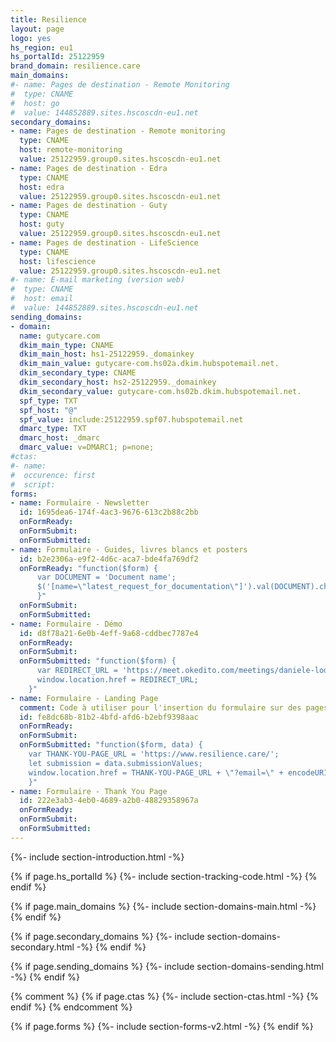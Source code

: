```yaml
---
title: Resilience
layout: page
logo: yes
hs_region: eu1
hs_portalId: 25122959
brand_domain: resilience.care
main_domains:
#- name: Pages de destination - Remote Monitoring
#  type: CNAME
#  host: go
#  value: 144852889.sites.hscoscdn-eu1.net
secondary_domains:
- name: Pages de destination - Remote monitoring
  type: CNAME
  host: remote-monitoring
  value: 25122959.group0.sites.hscoscdn-eu1.net
- name: Pages de destination - Edra
  type: CNAME
  host: edra
  value: 25122959.group0.sites.hscoscdn-eu1.net
- name: Pages de destination - Guty
  type: CNAME
  host: guty
  value: 25122959.group0.sites.hscoscdn-eu1.net
- name: Pages de destination - LifeScience
  type: CNAME
  host: lifescience
  value: 25122959.group0.sites.hscoscdn-eu1.net
#- name: E-mail marketing (version web)
#  type: CNAME
#  host: email
#  value: 144852889.sites.hscoscdn-eu1.net
sending_domains:
- domain:
  name: gutycare.com
  dkim_main_type: CNAME
  dkim_main_host: hs1-25122959._domainkey
  dkim_main_value: gutycare-com.hs02a.dkim.hubspotemail.net.
  dkim_secondary_type: CNAME
  dkim_secondary_host: hs2-25122959._domainkey
  dkim_secondary_value: gutycare-com.hs02b.dkim.hubspotemail.net.
  spf_type: TXT
  spf_host: "@"
  spf_value: include:25122959.spf07.hubspotemail.net
  dmarc_type: TXT
  dmarc_host: _dmarc
  dmarc_value: v=DMARC1; p=none;
#ctas:
#- name:
#  occurence: first
#  script:
forms:
- name: Formulaire - Newsletter
  id: 1695dea6-174f-4ac3-9676-613c2b88c2bb
  onFormReady: 
  onFormSubmit:
  onFormSubmitted:
- name: Formulaire - Guides, livres blancs et posters
  id: b2e2306a-e9f2-4d6c-aca7-bde4fa769df2
  onFormReady: "function($form) {
      var DOCUMENT = 'Document name';
      $('[name=\"latest_request_for_documentation\"]').val(DOCUMENT).change();
      }"
  onFormSubmit:
  onFormSubmitted:
- name: Formulaire - Démo
  id: d8f78a21-6e0b-4eff-9a68-cddbec7787e4
  onFormReady: 
  onFormSubmit:
  onFormSubmitted: "function($form) {
      var REDIRECT_URL = 'https://meet.okedito.com/meetings/daniele-lodola/30-minutes';
      window.location.href = REDIRECT_URL;
    }"
- name: Formulaire - Landing Page
  comment: Code à utiliser pour l'insertion du formulaire sur des pages hors HubSpot. Pour l'insertion de ce formulaire sur une landing page HubSpot, utiliser le module natif adapté. La variable "THANK-YOU-PAGE_URL" est à modifier en fonction de l'url de la page de remerciements choisie (page sur laquelle le formulaire de surqualification sera insérée).
  id: fe8dc68b-81b2-4bfd-afd6-b2ebf9398aac
  onFormReady: 
  onFormSubmit:
  onFormSubmitted: "function($form, data) {
    var THANK-YOU-PAGE_URL = 'https://www.resilience.care/';
    let submission = data.submissionValues; 
    window.location.href = THANK-YOU-PAGE_URL + \"?email=\" + encodeURIComponent(submission.email);
    }"
- name: Formulaire - Thank You Page
  id: 222e3ab3-4eb0-4689-a2b0-48829358967a
  onFormReady: 
  onFormSubmit:
  onFormSubmitted:
---
```


{%- include section-introduction.html -%}

{% if page.hs_portalId %}
    {%- include section-tracking-code.html -%}
{% endif %}

{% if page.main_domains %}
    {%- include section-domains-main.html -%}
{% endif %}

{% if page.secondary_domains %}
    {%- include section-domains-secondary.html -%}
{% endif %}

{% if page.sending_domains %}
    {%- include section-domains-sending.html -%}
{% endif %}

{% comment %}
{% if page.ctas %}
    {%- include section-ctas.html -%}
{% endif %}
{% endcomment %}

{% if page.forms %}
    {%- include section-forms-v2.html -%}
{% endif %}